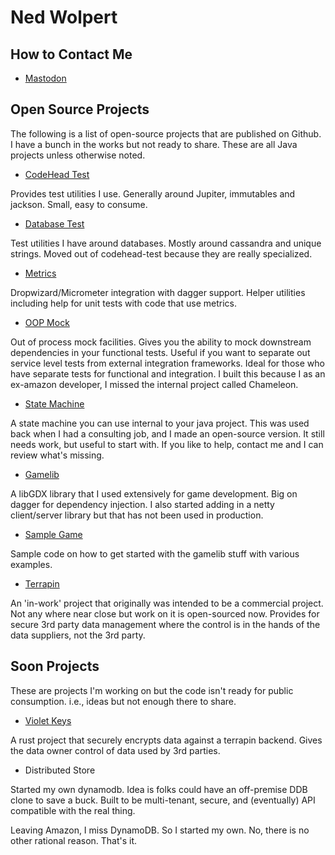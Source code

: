 # Ned Wolpert

## How to Contact Me
- <a rel="me" href="https://fosstodon.org/@codehead">Mastodon</a>

## Open Source Projects

The following is a list of open-source projects that are published on Github. I
have a bunch in the works but not ready to share. These are all Java projects unless
otherwise noted.

* [CodeHead Test](https://github.com/wolpert/codehead-test)

Provides test utilities I use. Generally around Jupiter, immutables and
jackson. Small, easy to consume.

* [Database Test](https://github.com/wolpert/database-test)

Test utilities I have around databases. Mostly around cassandra and unique
strings. Moved out of codehead-test because they are really specialized.

* [Metrics](https://github.com/wolpert/metrics)

Dropwizard/Micrometer integration with dagger support. Helper utilities
including help for unit tests with code that use metrics.

* [OOP Mock](https://github.com/wolpert/oop-mock)

Out of process mock facilities. Gives you the ability to mock downstream dependencies
in your functional tests. Useful if you want to separate out service level
tests from external integration frameworks. Ideal for those who have separate
tests for functional and integration. I built this because I as an ex-amazon
developer, I missed the internal project called Chameleon.

* [State Machine](https://github.com/wolpert/statemachine)

A state machine you can use internal to your java project. This was used
back when I had a consulting job, and I made an open-source version. It still
needs work, but useful to start with. If you like to help, contact me and I
can review what's missing.

* [Gamelib](https://github.com/wolpert/gamelib)

A libGDX library that I used extensively for game development. Big on dagger
for dependency injection. I also started adding in a netty client/server 
library but that has not been used in production.

* [Sample Game](https://github.com/wolpert/sample-game)

Sample code on how to get started with the gamelib stuff with various examples.

* [Terrapin](https://github.com/wolpert/terrapin)

An 'in-work' project that originally was intended to be a commercial project.
Not any where near close but work on it is open-sourced now. Provides for secure
3rd party data management where the control is in the hands of the data suppliers, 
not the 3rd party.

## Soon Projects

These are projects I'm working on but the code isn't ready for public
consumption. i.e., ideas but not enough there to share.

* [Violet Keys](https://github.com/VioletKeys/)

A rust project that securely encrypts data against a terrapin backend. Gives the
data owner control of data used by 3rd parties.

* Distributed Store

Started my own dynamodb. Idea is folks could have an off-premise DDB clone to
save a buck. Built to be multi-tenant, secure, and (eventually) API compatible
with the real thing.

Leaving Amazon, I miss DynamoDB. So I started my own. No, there is no other rational
reason. That's it.